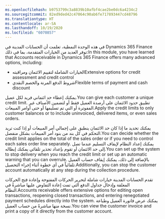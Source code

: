```yaml
---
ms.openlocfilehash: b9753799c3a8839b10afbf4cae2be0dc6a4234c2
ms.sourcegitcommit: 82ed9ded42c47064c90ab6fe717893447cd48796
ms.translationtype: HT
ms.contentlocale: ar-SA
ms.lasthandoff: 10/19/2020
ms.locfileid: "6070857"
---
```

<span data-ttu-id="ee337-101">في هذه الوحدة النمطية، تعلمت أن الحسابات المدينة في Dynamics 365 Finance توفر العديد من الخيارات المتقدمة، بما في ذلك:</span><span class="sxs-lookup"><span data-stu-id="ee337-101">In this module, you have learned that Accounts receivable in Dynamics 365 Finance offers many advanced options, including:</span></span>

-   <span data-ttu-id="ee337-102">الخيارات الشاملة لتقييم الائتمان ومراقبته</span><span class="sxs-lookup"><span data-stu-id="ee337-102">Extensive options for credit assessment and credit control</span></span>
-   <span data-ttu-id="ee337-103">شروط الدفع المرنة والخصم النقدي</span><span class="sxs-lookup"><span data-stu-id="ee337-103">Flexible terms of payment and cash discount</span></span>

<span data-ttu-id="ee337-104">يمكنك إعطاء حد ائتماني فريد لكل عميل.</span><span class="sxs-lookup"><span data-stu-id="ee337-104">You can give each customer a unique credit limit.</span></span> <span data-ttu-id="ee337-105">تطبيق حدود الائتمان على أرصدة العميل فقط أو لتضمين الأصناف غير المفوترة أو التي تم تسليمها أو حتى أوامر المبيعات.</span><span class="sxs-lookup"><span data-stu-id="ee337-105">Apply the credit limits to only customer balances or to include uninvoiced, delivered items, or even sales orders.</span></span>

<span data-ttu-id="ee337-106">يمكنك تحديد ما إذا كان حد الائتمان ينطبق على إجمالي أمر المبيعات أو إذا كنت تريد التحكم في كل بند من بنود أمر المبيعات بشكل منفصل.</span><span class="sxs-lookup"><span data-stu-id="ee337-106">You can decide whether the credit limit applies on the total of the sales order or if you need to control each sales order line separately.</span></span> <span data-ttu-id="ee337-107">يمكنك إعداد النظام لإيقاف التسليم عندما تصل إلى حد الائتمان أو تقوم بإعداد تحذير تلقائي يمكنك إبطاله.</span><span class="sxs-lookup"><span data-stu-id="ee337-107">You can set up the system to stop delivery when you reach the credit limit or set up an automatic warning that you can overrule.</span></span> <span data-ttu-id="ee337-108">بالإضافة إلى ذلك، يمكنك إيقاف حساب العميل تلقائياً في أي خطوة أثناء إجراء التحصيل.</span><span class="sxs-lookup"><span data-stu-id="ee337-108">Additionally, you can stop the customer account automatically at any step during the collection procedure.</span></span>

<span data-ttu-id="ee337-109">تقدم الحسابات المدينة خيارات شاملة لتحرير الحركات المفتوحة وإعادة فتح الحركات المغلقة وإدخال جداول الدفع التي تمت إعادة التفاوض عليها مباشرةً في النظام.</span><span class="sxs-lookup"><span data-stu-id="ee337-109">Accounts receivable offers extensive options for editing open transactions, reopening closed transactions, and entering renegotiated payment schedules directly into the system.</span></span> <span data-ttu-id="ee337-110">يمكنك عرض فاتورة العميل وطباعة نسخة منها مباشرةً من حساب العميل.</span><span class="sxs-lookup"><span data-stu-id="ee337-110">You can view the customer invoice and print a copy of it directly from the customer account.</span></span>

